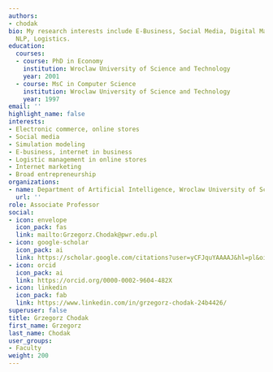 ```yaml
---
authors:
- chodak
bio: My research interests include E-Business, Social Media, Digital Marketing, VR,
  NLP, Logistics.
education:
  courses:
  - course: PhD in Economy
    institution: Wroclaw University of Science and Technology
    year: 2001
  - course: MsC in Computer Science
    institution: Wroclaw University of Science and Technology
    year: 1997
email: ''
highlight_name: false
interests:
- Electronic commerce, online stores
- Social media
- Simulation modeling
- E-business, internet in business
- Logistic management in online stores
- Internet marketing
- Broad entrepreneurship
organizations:
- name: Department of Artificial Intelligence, Wroclaw University of Science and Technology
  url: ''
role: Associate Professor
social:
- icon: envelope
  icon_pack: fas
  link: mailto:Grzegorz.Chodak@pwr.edu.pl
- icon: google-scholar
  icon_pack: ai
  link: https://scholar.google.com/citations?user=yCFJquYAAAAJ&hl=pl&oi=ao
- icon: orcid
  icon_pack: ai
  link: https://orcid.org/0000-0002-9604-482X
- icon: linkedin
  icon_pack: fab
  link: https://www.linkedin.com/in/grzegorz-chodak-24b4426/
superuser: false
title: Grzegorz Chodak
first_name: Grzegorz
last_name: Chodak
user_groups:
- Faculty
weight: 200
---
```

